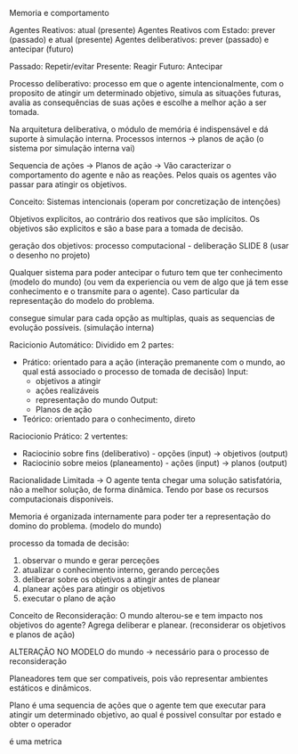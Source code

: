 Memoria e comportamento

Agentes Reativos: atual (presente)
Agentes Reativos com Estado: prever (passado) e atual (presente)
Agentes deliberativos: prever (passado) e antecipar (futuro)

Passado: Repetir/evitar
Presente: Reagir
Futuro: Antecipar

Processo deliberativo: processo em que o agente intencionalmente, com o proposito de atingir um determinado objetivo, simula as situações futuras, avalia as consequências de suas ações e escolhe a melhor ação a ser tomada.

Na arquitetura deliberativa, o módulo de memória é indispensável e dá suporte à simulação interna. Processos internos -> planos de ação (o sistema por simulação interna vai)

Sequencia de ações -> Planos de ação -> Vão caracterizar o comportamento do agente e não as reações. Pelos quais os agentes vão passar para atingir os objetivos.

Conceito: Sistemas intencionais (operam por concretização de intenções)

Objetivos explicitos, ao contrário dos reativos que são implícitos. Os objetivos são explicitos e são a base para a tomada de decisão.

geração dos objetivos: processo computacional - deliberação
SLIDE 8 (usar o desenho no projeto)

Qualquer sistema para poder antecipar o futuro tem que ter conhecimento (modelo do mundo) (ou vem da experiencia ou vem de algo que já tem esse conhecimento e o transmite para o agente). Caso particular da representação do modelo do problema.

consegue simular para cada opção as multiplas, quais as sequencias de evolução possíveis. (simulação interna)

Racicionio Automático: Dividido em 2 partes:
- Prático: orientado para a ação (interação premanente com o mundo, ao qual está associado o processo de tomada de decisão)
  Input:
  - objetivos a atingir
  - ações realizáveis
  - representação do mundo
  Output:
  - Planos de ação
- Teórico: orientado para o conhecimento, direto

Raciocionio Prático: 2 vertentes:
- Raciocinio sobre fins (deliberativo) - opções (input) -> objetivos (output)
- Raciocinio sobre meios (planeamento) - ações (input) -> planos (output)

Racionalidade Limitada -> O agente tenta chegar uma solução satisfatória, não a melhor solução, de forma dinâmica. Tendo por base os recursos computacionais disponiveis.

Memoria é organizada internamente para poder ter a representação do domino do problema. (modelo do mundo)

processo da tomada de decisão:
1. observar o mundo e gerar perceções
2. atualizar o conhecimento interno, gerando perceções
3. deliberar sobre os objetivos a atingir antes de planear
4. planear ações para atingir os objetivos
5. executar o plano de ação

Conceito de Reconsideração: O mundo alterou-se e tem impacto nos objetivos do agente? Agrega 
deliberar e planear. (reconsiderar os objetivos e planos de ação)


ALTERAÇÃO NO MODELO do mundo -> necessário para o processo de reconsideração

Planeadores tem que ser compativeis, pois vão representar ambientes estáticos e dinâmicos.

Plano é uma sequencia de ações que o agente tem que executar para atingir um determinado objetivo, ao qual é possivel consultar por estado e obter o operador


é uma metrica 